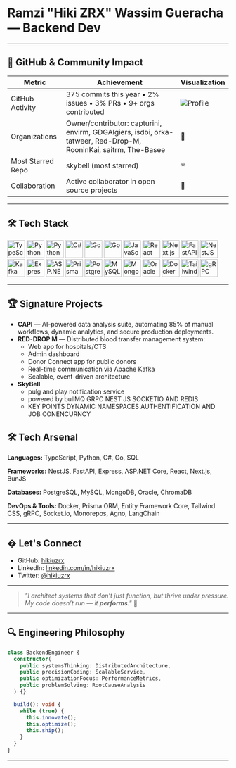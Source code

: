 
# **Ramzi "Hiki ZRX" Wassim Gueracha — Backend Dev**

---

## 🚀 GitHub & Community Impact

| Metric               | Achievement                                                                 | Visualization |
|----------------------|---------------------------------------------------------------------------|---------------|
| GitHub Activity      | 375 commits this year • 2% issues • 3% PRs • 9+ orgs contributed           | ![Profile](https://img.shields.io/badge/GitHub-hikiuzrx-blue?logo=github&style=social) |
| Organizations        | Owner/contributor: capturini, envirm, GDGAlgiers, isdbi, orka-tatweer, Red-Drop-M, RooninKai, saitrm, The-Basee | 🏢            |
| Most Starred Repo    | skybell (most starred)                                                     | ⭐             |
| Collaboration        | Active collaborator in open source projects                                 | 🤝            |

---

## 🛠️ Tech Stack

<p>
  
  <img src="https://cdn.jsdelivr.net/gh/devicons/devicon/icons/typescript/typescript-original.svg" alt="TypeScript" width="40"/>
  <img src="https://cdn.jsdelivr.net/gh/devicons/devicon/icons/python/python-original.svg" alt="Python" width="40"/>
    <img src="https://cdn.jsdelivr.net/gh/devicons/devicon/icons/redis/redis-original.svg" alt="Python" width="40"/>
    
  <img src="https://cdn.jsdelivr.net/gh/devicons/devicon/icons/csharp/csharp-original.svg" alt="C#" width="40"/>
  <img src="https://cdn.jsdelivr.net/gh/devicons/devicon/icons/go/go-original.svg" alt="Go" width="40"/>
   <img src="https://cdn.jsdelivr.net/gh/devicons/devicon/icons/bun/bun-original.svg" alt="Go" width="40"/>
  <img src="https://cdn.jsdelivr.net/gh/devicons/devicon/icons/javascript/javascript-original.svg" alt="JavaScript" width="40"/>
  <img src="https://cdn.jsdelivr.net/gh/devicons/devicon/icons/react/react-original.svg" alt="React" width="40"/>
  <img src="https://cdn.jsdelivr.net/gh/devicons/devicon/icons/nextjs/nextjs-original.svg" alt="Next.js" width="40"/>
  <img src="https://cdn.jsdelivr.net/gh/devicons/devicon/icons/fastapi/fastapi-original.svg" alt="FastAPI" width="40"/>
  <img src="https://cdn.jsdelivr.net/gh/devicons/devicon/icons/nestjs/nestjs-original.svg" alt="NestJS" width="40"/>
   <img src="https://cdn.jsdelivr.net/gh/devicons/devicon/icons/apachekafka/apachekafka-original.svg" alt="Kafka" width="40"/>
  <img src="https://cdn.jsdelivr.net/gh/devicons/devicon/icons/express/express-original.svg" alt="Express" width="40"/>
  <img src="https://cdn.jsdelivr.net/gh/devicons/devicon/icons/dotnetcore/dotnetcore-original.svg" alt="ASP.NET Core" width="40"/>
  <img src="https://cdn.jsdelivr.net/gh/devicons/devicon/icons/prisma/prisma-original.svg" alt="Prisma" width="40"/>
  <img src="https://cdn.jsdelivr.net/gh/devicons/devicon/icons/postgresql/postgresql-original.svg" alt="PostgreSQL" width="40"/>
  <img src="https://cdn.jsdelivr.net/gh/devicons/devicon/icons/mysql/mysql-original.svg" alt="MySQL" width="40"/>
  <img src="https://cdn.jsdelivr.net/gh/devicons/devicon/icons/mongodb/mongodb-original.svg" alt="MongoDB" width="40"/>
  <img src="https://cdn.jsdelivr.net/gh/devicons/devicon/icons/oracle/oracle-original.svg" alt="Oracle" width="40"/>
  <img src="https://cdn.jsdelivr.net/gh/devicons/devicon/icons/docker/docker-original.svg" alt="Docker" width="40"/>
  <img src="https://cdn.jsdelivr.net/gh/devicons/devicon/icons/tailwindcss/tailwindcss-original.svg" alt="Tailwind CSS" width="40"/>
  <img src="https://cdn.jsdelivr.net/gh/devicons/devicon/icons/grpc/grpc-original.svg" alt="gRPC" width="40"/>
</p>

---


## 🏆 Signature Projects

- **CAPI** — AI-powered data analysis suite, automating 85% of manual workflows, dynamic analytics, and secure production deployments.
- **RED-DROP M** — Distributed blood transfer management system:
  - Web app for hospitals/CTS
  - Admin dashboard
  - Donor Connect app for public donors
  - Real-time communication via Apache Kafka
  - Scalable, event-driven architecture
- **SkyBell**
  - pulg and play notification service
  - powered by bullMQ GRPC NEST JS SOCKETIO AND REDIS
  - KEY POINTS DYNAMIC NAMESPACES AUTHENTIFICATION AND JOB CONENCURNCY  

## 🛠️ Tech Arsenal

**Languages:** TypeScript, Python, C#, Go, SQL

**Frameworks:** NestJS, FastAPI, Express, ASP.NET Core, React, Next.js, BunJS

**Databases:** PostgreSQL, MySQL, MongoDB, Oracle, ChromaDB

**DevOps & Tools:** Docker, Prisma ORM, Entity Framework Core, Tailwind CSS, gRPC, Socket.io, Monorepos, Agno, LangChain

---

## � Let's Connect

- GitHub: [hikiuzrx](https://github.com/hikiuzrx)
- LinkedIn: [linkedin.com/in/hikiuzrx](https://linkedin.com/in/hikiuzrx)
- Twitter: [@hikiuzrx](https://twitter.com/hikiuzrx)

---

> *"I architect systems that don’t just function, but thrive under pressure. My code doesn’t run — it ****performs****."* 🚀

---

## 🔍 Engineering Philosophy

```ts
class BackendEngineer {
  constructor(
    public systemsThinking: DistributedArchitecture,
    public precisionCoding: ScalableService,
    public optimizationFocus: PerformanceMetrics,
    public problemSolving: RootCauseAnalysis
  ) {}

  build(): void {
    while (true) {
      this.innovate();
      this.optimize();
      this.ship();
    }
  }
}
```

_____
